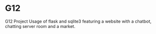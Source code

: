 # G12
G12 Project
Usage of flask and sqlite3 featuring a website with a chatbot, chatting server room and a market.
